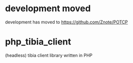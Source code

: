 # development moved

development has moved to https://github.com/Znote/POTCP


# php_tibia_client
(headless) tibia client library written in PHP

